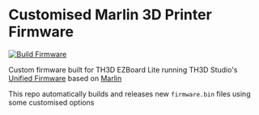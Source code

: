 # Customised Marlin 3D Printer Firmware
[![Build Firmware](https://github.com/talltechdude/ender3-firmware/actions/workflows/build.yaml/badge.svg?branch=main)](https://github.com/talltechdude/ender3-firmware/actions/workflows/build.yaml)

Custom firmware built for TH3D EZBoard Lite running TH3D Studio's [Unified Firmware](https://github.com/th3dstudio/UnifiedFirmware) based on [Marlin](https://github.com/MarlinFirmware/Marlin)

This repo automatically builds and releases new `firmware.bin` files using some customised options